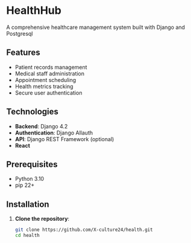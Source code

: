 # HealthHub

A comprehensive healthcare management system built with Django and Postgresql

## Features

- Patient records management
- Medical staff administration
- Appointment scheduling
- Health metrics tracking
- Secure user authentication

## Technologies

- **Backend**: Django 4.2
- **Authentication**: Django Allauth
- **API**: Django REST Framework (optional)
- **React**

## Prerequisites

- Python 3.10
- pip 22+

## Installation

1. **Clone the repository**:
   ```bash
   git clone https://github.com/X-culture24/health.git
   cd health
